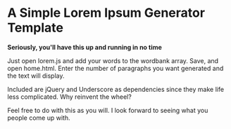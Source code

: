 <h1>A Simple Lorem Ipsum Generator Template</h1>
<b>Seriously, you'll have this up and running in no time</b>

<p>Just open lorem.js and add your words to the wordbank array. Save, and open home.html. Enter the number of paragraphs you want generated and the text will display.</p>

<p>Included are jQuery and Underscore as dependencies since they make life less complicated. Why reinvent the wheel?</p>

<p>Feel free to do with this as you will. I look forward to seeing what you people come up with.</p>
